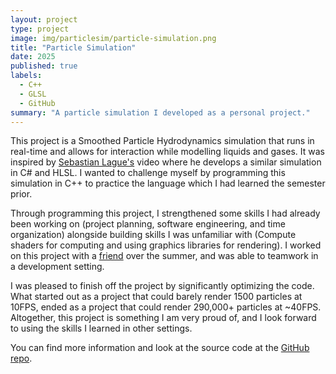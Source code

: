 ```yaml
---
layout: project
type: project
image: img/particlesim/particle-simulation.png
title: "Particle Simulation"
date: 2025
published: true
labels:
  - C++
  - GLSL
  - GitHub
summary: "A particle simulation I developed as a personal project."
---
```


This project is a Smoothed Particle Hydrodynamics simulation that runs in real-time and allows for interaction while modelling liquids and gases. It was inspired by [Sebastian Lague's](https://www.youtube.com/@SebastianLague) video where he develops a similar simulation in C# and HLSL. I wanted to challenge myself by programming this simulation in C++ to practice the language which I had learned the semester prior.

Through programming this project, I strengthened some skills I had already been working on (project planning, software engineering, and time organization) alongside building skills I was unfamiliar with (Compute shaders for computing and using graphics libraries for rendering). I worked on this project with a [friend](https://github.com/owendpoole) over the summer, and was able to teamwork in a development setting.

I was pleased to finish off the project by significantly optimizing the code. What started out as a project that could barely render 1500 particles at 10FPS, ended as a project that could render 290,000+ particles at ~40FPS. Altogether, this project is something I am very proud of, and I look forward to using the skills I learned in other settings.

You can find more information and look at the source code at the [GitHub repo](https://github.com/lawpeter/FluidSim.git).
